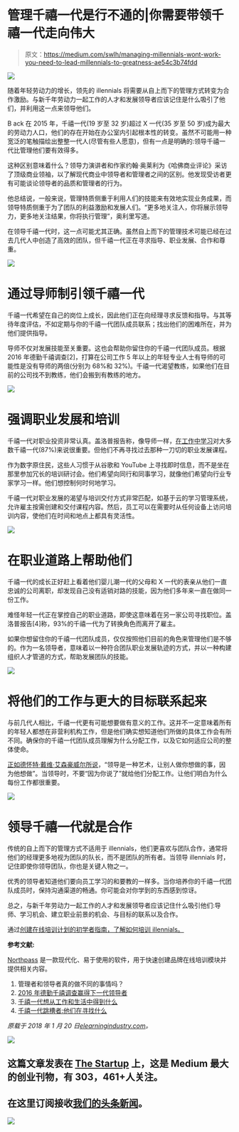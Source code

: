 # 管理千禧一代是行不通的|你需要带领千禧一代走向伟大

> 原文：<https://medium.com/swlh/managing-millennials-wont-work-you-need-to-lead-millennials-to-greatness-ae54c3b74fdd>

![](img/1c2c34c2067849dc8245615193ddbc48.png)

随着年轻劳动力的增长，领先的 illennials 将需要从自上而下的管理方式转变为合作激励。与新千年劳动力一起工作的人才和发展领导者应该记住是什么吸引了他们，并利用这一点来领导他们。

B ack 在 2015 年，千禧一代(19 岁至 32 岁)超过 X 一代(35 岁至 50 岁)成为最大的劳动力人口，他们的存在开始在办公室内引起根本性的转变。虽然不可能用一种宽泛的笔触描绘出整整一代人(尽管有些人愿意)，但有一点是明确的:领导千禧一代比管理他们要有效得多。

这种区别意味着什么？领导力演讲者和作家约翰·奥莱利为《哈佛商业评论》采访了顶级商业领袖，以了解现代商业中领导者和管理者之间的区别。他发现受访者更有可能谈论领导者的品质和管理者的行为。

他总结说，一般来说，管理特质侧重于利用人们的技能来有效地实现业务成果，而领导特质侧重于为了团队的利益激励和发展人们。“更多地关注人，你将展示领导力，更多地关注结果，你将执行管理”，奥利里写道。

在领导千禧一代时，这一点可能尤其正确。虽然自上而下的管理技术可能已经在过去几代人中创造了高效的团队，但千禧一代正在寻求指导、职业发展、合作和尊重。

![](img/43cbaaac731bbdac72407aeb563e735a.png)

# 通过导师制引领千禧一代

千禧一代希望在自己的岗位上成长，因此他们正在向经理寻求反馈和指导。与其等待年度评估，不如定期与你的千禧一代团队成员联系；找出他们的困难所在，并为他们提供指导。

导师不仅对发展技能至关重要。这也会帮助你留住你的千禧一代团队成员。根据 2016 年德勤千禧调查[2]，打算在公司工作 5 年以上的年轻专业人士有导师的可能性是没有导师的两倍(分别为 68%和 32%)。千禧一代渴望教练，如果他们在目前的公司找不到教练，他们会搬到有教练的地方。

![](img/e61cf7e04907e1b69e13b99210f0cd25.png)

# 强调职业发展和培训

千禧一代对职业投资非常认真。盖洛普报告称，像导师一样，[在工作中学习](https://elearningindustry.com/free-ebooks/scalable-workforce-onboarding-for-fast-growing-brands)对大多数千禧一代(87%)来说很重要。但他们不再寻找过去那种一刀切的职业发展课程。

作为数字原住民，这些人习惯于从谷歌和 YouTube 上寻找即时信息，而不是坐在那里参加冗长的培训研讨会。他们希望向同行和同事学习，就像他们希望向行业专家学习一样。他们想控制何时何地学习。

千禧一代对职业发展的渴望与培训交付方式非常匹配，如基于云的学习管理系统，允许雇主按需创建和交付课程内容。然后，员工可以在需要时从任何设备上访问培训内容，使他们在时间和地点上都具有灵活性。

![](img/2d0174143e0acd970c71f44f5997aee5.png)

# 在职业道路上帮助他们

千禧一代的成长正好赶上看着他们婴儿潮一代的父母和 X 一代的表亲从他们一直忠诚的公司离职，却发现自己没有适销对路的技能，因为他们多年来一直在做同一份工作。

难怪年轻一代正在掌控自己的职业道路，即使这意味着在另一家公司寻找职位。盖洛普报告[4]称，93%的千禧一代为了转换角色而离开了雇主。

如果你想留住你的千禧一代团队成员，仅仅按照他们目前的角色来管理他们是不够的。作为一名领导者，意味着以一种符合团队职业发展轨迹的方式，并以一种构建组织人才管道的方式，帮助发展团队的技能。

![](img/b745c58f30d9fa8abda1777a5130aae6.png)

# 将他们的工作与更大的目标联系起来

与前几代人相比，千禧一代更有可能想要做有意义的工作。这并不一定意味着所有的年轻人都想在非营利机构工作，但是他们确实想知道他们所做的具体工作会有所不同。确保你的千禧一代团队成员理解为什么分配工作，以及它如何适应公司的整体使命。

[正如德怀特·戴维·艾森豪威尔所说](https://www.schoolkeep.com/blog/the-50-most-inspirational-company-culture-quotes-of-all-time)，“领导是一种艺术，让别人做你想做的事，因为他想做”。当领导时，不要“因为你说了”就给他们分配工作。让他们明白为什么每份工作都很重要。

![](img/b1aefb3844a6ca928f0ac5b6ae764f22.png)

# 领导千禧一代就是合作

传统的自上而下的管理方式不适用于 illennials，他们更喜欢与团队合作，通常将他们的经理更多地视为团队的队长，而不是团队的所有者。当领导 illennials 时，记住即使你领导团队，你也是关键人物之一。

优秀的领导者知道他们要向员工学习的和要教的一样多。当你培养你的千禧一代团队成员时，保持沟通渠道的畅通。你可能会对你学到的东西感到惊讶。

总之，与新千年劳动力一起工作的人才和发展领导者应该记住什么吸引他们:导师、学习机会、建立职业前景的机会、与目标的联系以及合作。

通过[创建在线培训计划的初学者指南，了解如何培训 illennials。](https://www.northpass.com/beginners-guide-to-online-training)

**参考文献:**

[Northpass](https://www.northpass.com/) 是一款现代化、易于使用的软件，用于快速创建品牌在线培训模块并提供相关内容。

1.  管理者和领导者真的做不同的事情吗？
2.  [2016 年德勤千禧调查赢得下一代领导者](https://www2.deloitte.com/content/dam/Deloitte/global/Documents/About-Deloitte/gx-millenial-survey-2016-exec-summary.pdf?utm_campaign=elearningindustry.com&utm_source=%2Fleading-millennials-vs-managing-difference-matters&utm_medium=link)
3.  [千禧一代想从工作和生活中得到什么](http://news.gallup.com/businessjournal/191435/millennials-work-life.aspx?utm_campaign=elearningindustry.com&utm_source=%2Fleading-millennials-vs-managing-difference-matters&utm_medium=link)
4.  [千禧一代跳槽者:他们在寻找什么](http://news.gallup.com/businessjournal/191585/millennial-job-hoppers-seek.aspx?utm_campaign=elearningindustry.com&utm_source=%2Fleading-millennials-vs-managing-difference-matters&utm_medium=link)

*原载于 2018 年 1 月 20 日*[*elearningindustry.com*](https://elearningindustry.com/leading-millennials-vs-managing-difference-matters)*。*

[![](img/308a8d84fb9b2fab43d66c117fcc4bb4.png)](https://medium.com/swlh)

## 这篇文章发表在 [The Startup](https://medium.com/swlh) 上，这是 Medium 最大的创业刊物，有 303，461+人关注。

## 在这里订阅接收[我们的头条新闻](http://growthsupply.com/the-startup-newsletter/)。

[![](img/b0164736ea17a63403e660de5dedf91a.png)](https://medium.com/swlh)